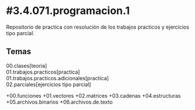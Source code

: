 #3.4.071.programacion.1
=======================
Repositorio de practica con resolución de los trabajos practicos y ejercicios tipo parcial.

Temas<br/>
-----
00.clases[teoria]<br/>
01.trabajos.practicos[practica]<br/>
01.trabajos.practicos.adicionales[practica]<br/>
02.parciales[ejercicios tipo parcial]<br/>

  +00.funciones
  +01.vectores
  +02.matrices
  +03.cadenas
  +04.estructuras
  +05.archivos.binarios
  +06.archivos.de.texto
